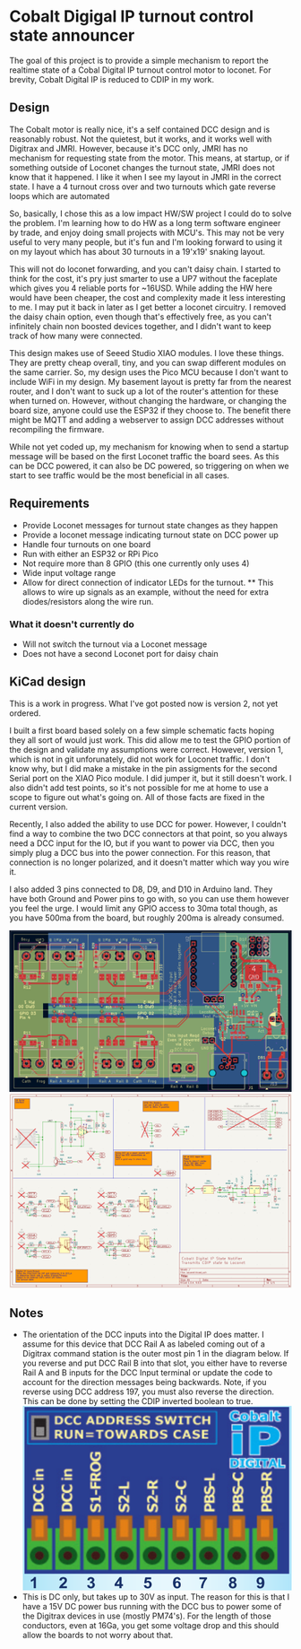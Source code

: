 # Cobalt Digigal IP turnout control state announcer
The goal of this project is to provide a simple mechanism to report the realtime state of a Cobal Digital IP turnout control motor to loconet. For brevity, Cobalt Digital IP is reduced to CDIP in my work.

## Design
The Cobalt motor is really nice, it's a self contained DCC design and is reasonably robust. Not the quietest, but it works, and it works well with Digitrax and JMRI. However, because it's DCC only, JMRI has no mechanism for requesting state from the motor. This means, at startup, or if something outside of Loconet changes the turnout state, JMRI does not know that it happened. I like it when I see my layout in JMRI in the correct state. I have a 4 turnout cross over and two turnouts which gate reverse loops which are automated

So, basically, I chose this as a low impact HW/SW project I could do to solve the problem. I'm learning how to do HW as a long term software engineer by trade, and enjoy doing small projects with MCU's. This may not be very useful to very many people, but it's fun and I'm looking forward to using it on my layout which has about 30 turnouts in a 19'x19' snaking layout.

This will not do loconet forwarding, and you can't daisy chain. I started to think for the cost, it's pry just smarter to use a UP7 without the faceplate which gives you 4 reliable ports for ~16USD. While adding the HW here would have been cheaper, the cost and complexity made it less interesting to me. I may put it back in later as I get better a loconet circuitry. I removed the daisy chain option, even though that's effectively free, as you can't infinitely chain non boosted devices together, and I didn't want to keep track of how many were connected.

This design makes use of Seeed Studio XIAO modules. I love these things. They are pretty cheap overall, tiny, and you can swap different modules on the same carrier. So, my design uses the Pico MCU because I don't want to include WiFi in my design. My basement layout is pretty far from the nearest router, and I don't want to suck up a lot of the router's attention for these when turned on. However, without changing the hardware, or changing the board size, anyone could use the ESP32 if they choose to. The benefit there might be MQTT and adding a webserver to assign DCC addresses without recompiling the firmware.

While not yet coded up, my mechanism for knowing when to send a startup message will be based on the first Loconet traffic the board sees. As this can be DCC powered, it can also be DC powered, so triggering on when we start to see traffic would be the most beneficial in all cases.

## Requirements
* Provide Loconet messages for turnout state changes as they happen
* Provide a loconet message indicating turnout state on DCC power up
* Handle four turnouts on one board
* Run with either an ESP32 or RPi Pico
* Not require more than 8 GPIO (this one currently only uses 4)
* Wide input voltage range
* Allow for direct connection of indicator LEDs for the turnout.
** This allows to wire up signals as an example, without the need for extra diodes/resistors along the wire run.

### What it doesn't currently do
* Will not switch the turnout via a Loconet message
* Does not have a second Loconet port for daisy chain

## KiCad design
This is a work in progress. What I've got posted now is version 2, not yet ordered.

I built a first board based solely on a few simple schematic facts hoping they all sort of would just work. This did allow me to test the GPIO portion of the design and validate my assumptions were correct. However, version 1, which is not in git unforunately, did not work for Loconet traffic. I don't know why, but I did make a mistake in the pin assigments for the second Serial port on the XIAO Pico module. I did jumper it, but it still doesn't work. I also didn't add test points, so it's not possible for me at home to use a scope to figure out what's going on. All of those facts are fixed in the current version.

Recently, I also added the ability to use DCC for power. However, I couldn't find a way to combine the two DCC connectors at that point, so you always need a DCC input for the IO, but if you want to power via DCC, then you simply plug a DCC bus into the power connection. For this reason, that connection is no longer polarized, and it doesn't matter which way you wire it.

I also added 3 pins connected to D8, D9, and D10 in Arduino land. They have both Ground and Power pins to go with, so you can use them however you feel the urge. I would limit any GPIO access to 30ma total though, as you have 500ma from the board, but roughly 200ma is already consumed.

![image](media/board.png)
![image](media/schematic.png)

## Notes
* The orientation of the DCC inputs into the Digital IP does matter. I assume for this device that DCC Rail A as labeled coming out of a Digitrax command station is the outer most pin 1 in the diagram below. If you reverse and put DCC Rail B into that slot, you either have to reverse Rail A and B inputs for the DCC Input terminal or update the code to account for the direction messages being backwards. Note, if you reverse using DCC address 197, you must also reverse the direction. This can be done by setting the CDIP inverted boolean to true.
![image](media/cdip_connectors.png)
* This is DC only, but takes up to 30V as input. The reason for this is that I have a 15V DC power bus running with the DCC bus to power some of the Digitrax devices in use (mostly PM74's). For the length of those conductors, even at 16Ga, you get some voltage drop and this should allow the boards to not worry about that.


